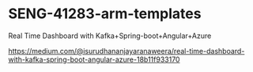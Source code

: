 # SENG-41283-arm-templates
Real Time Dashboard with Kafka+Spring-boot+Angular+Azure

https://medium.com/@isurudhananjayaranaweera/real-time-dashboard-with-kafka-spring-boot-angular-azure-18b11f933170
